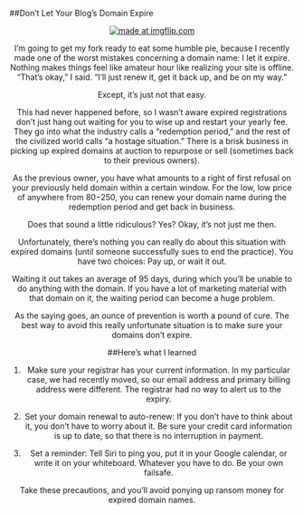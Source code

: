 ##Don’t Let Your Blog’s Domain Expire

<p><center><a href="https://imgflip.com/i/e7ytn"><img src="https://i.imgflip.com/e7ytn.jpg" title="made at imgflip.com"/></a></c></p>

<p>I’m going to get my fork ready to eat some humble pie, because I recently made one of the worst mistakes concerning a domain name: I let it expire. Nothing makes things feel like amateur hour like realizing your site is offline. “That’s okay,” I said. “I’ll just renew it, get it back up, and be on my way.”

Except, it’s just not that easy. 

This had never happened before, so I wasn’t aware expired registrations don’t just hang out waiting for you to wise up and restart your yearly fee. They go into what the industry calls a “redemption period,” and the rest of the civilized world calls “a hostage situation.” There is a brisk business in picking up expired domains at auction to repurpose or sell (sometimes back to their previous owners). 

As the previous owner, you have what amounts to a right of first refusal on your previously held domain within a certain window. For the low, low price of anywhere from $80-$250, you can renew your domain name during the redemption period and get back in business.

Does that sound a little ridiculous? Yes? Okay, it’s not just me then. 

Unfortunately, there’s nothing you can really do about this situation with expired domains (until someone successfully sues to end the practice). You have two choices: Pay up, or wait it out.

Waiting it out takes an average of 95 days, during which you’ll be unable to do anything with the domain. If you have a lot of marketing material with that domain on it, the waiting period can become a huge problem. 

As the saying goes, an ounce of prevention is worth a pound of cure. The best way to avoid this really unfortunate situation is to make sure your domains don’t expire. 

##Here’s what I learned

1. Make sure your registrar has your current information. In my particular case, we had recently moved, so our email address and primary billing address were different. The registrar had no way to alert us to the expiry.

2. Set your domain renewal to auto-renew: If you don’t have to think about it, you don’t have to worry about it. Be sure your credit card information is up to date, so that there is no interruption in payment. 

3. Set a reminder: Tell Siri to ping you, put it in your Google calendar, or write it on your whiteboard. Whatever you have to do. Be your own failsafe. 

Take these precautions, and you’ll avoid ponying up ransom money for expired domain names. 
